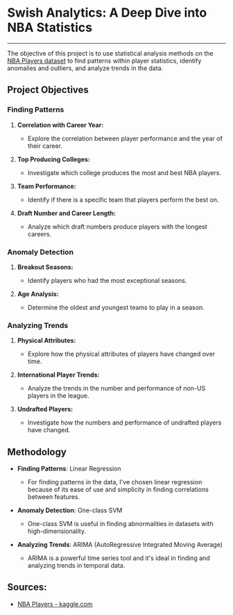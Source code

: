 # Swish Analytics: A Deep Dive into NBA Statistics
<hr>

The objective of this project is to use statistical analysis methods on the [NBA Players dataset](https://www.kaggle.com/datasets/justinas/nba-players-data) to find patterns within player statistics, identify anomalies and outliers, and analyze trends in the data.

## Project Objectives

### Finding Patterns

1. **Correlation with Career Year:**
   - Explore the correlation between player performance and the year of their career.

2. **Top Producing Colleges:**
   - Investigate which college produces the most and best NBA players.

3. **Team Performance:**
   - Identify if there is a specific team that players perform the best on.

4. **Draft Number and Career Length:**
   - Analyze which draft numbers produce players with the longest careers.

### Anomaly Detection

1. **Breakout Seasons:**
   - Identify players who had the most exceptional seasons.

2. **Age Analysis:**
   - Determine the oldest and youngest teams to play in a season.

### Analyzing Trends

1. **Physical Attributes:**
   - Explore how the physical attributes of players have changed over time.

2. **International Player Trends:**
   - Analyze the trends in the number and performance of non-US players in the league.

3. **Undrafted Players:**
   - Investigate how the numbers and performance of undrafted players have changed.

## Methodology

- **Finding Patterns**: Linear Regression

    - For finding patterns in the data, I've chosen linear regression because of its ease of use and simplicity in finding correlations between features.

- **Anomaly Detection**: One-class SVM

    - One-class SVM is useful in finding abnormalities in datasets with high-dimensionality. 

- **Analyzing Trends**: ARIMA (AutoRegressive Integrated Moving Average) 

    - ARIMA is a powerful time series tool and it's ideal in finding and analyzing trends in temporal data.

## Sources:

- [NBA Players - kaggle.com](https://www.kaggle.com/datasets/justinas/nba-players-data)